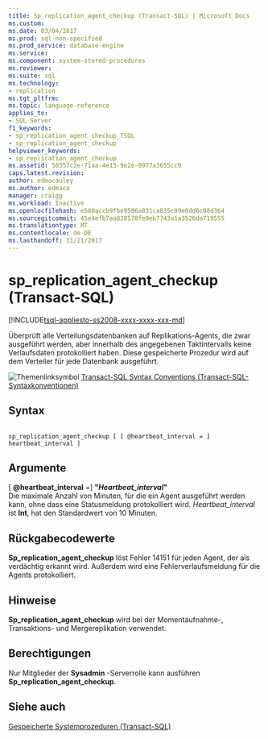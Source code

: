 ```yaml
---
title: Sp_replication_agent_checkup (Transact-SQL) | Microsoft Docs
ms.custom: 
ms.date: 03/04/2017
ms.prod: sql-non-specified
ms.prod_service: database-engine
ms.service: 
ms.component: system-stored-procedures
ms.reviewer: 
ms.suite: sql
ms.technology:
- replication
ms.tgt_pltfrm: 
ms.topic: language-reference
applies_to:
- SQL Server
f1_keywords:
- sp_replication_agent_checkup_TSQL
- sp_replication_agent_checkup
helpviewer_keywords:
- sp_replication_agent_checkup
ms.assetid: 50357c2e-71aa-4e13-9e2e-0977a3655cc9
caps.latest.revision: 
author: edmacauley
ms.author: edmaca
manager: craigg
ms.workload: Inactive
ms.openlocfilehash: e580accb9fbe9506a831ca835c09e0dd6c08d364
ms.sourcegitcommit: 45e4efb7aa828578fe9eb7743a1a3526da719555
ms.translationtype: MT
ms.contentlocale: de-DE
ms.lasthandoff: 11/21/2017
---
```

# <a name="spreplicationagentcheckup-transact-sql"></a>sp_replication_agent_checkup (Transact-SQL)
[!INCLUDE[tsql-appliesto-ss2008-xxxx-xxxx-xxx-md](../../includes/tsql-appliesto-ss2008-xxxx-xxxx-xxx-md.md)]

  Überprüft alle Verteilungsdatenbanken auf Replikations-Agents, die zwar ausgeführt werden, aber innerhalb des angegebenen Taktintervalls keine Verlaufsdaten protokolliert haben. Diese gespeicherte Prozedur wird auf dem Verteiler für jede Datenbank ausgeführt.  
  
 ![Themenlinksymbol](../../database-engine/configure-windows/media/topic-link.gif "Topic link icon") [Transact-SQL Syntax Conventions (Transact-SQL-Syntaxkonventionen)](../../t-sql/language-elements/transact-sql-syntax-conventions-transact-sql.md)  
  
## <a name="syntax"></a>Syntax  
  
```  
  
sp_replication_agent_checkup [ [ @heartbeat_interval = ] heartbeat_interval ]  
```  
  
## <a name="arguments"></a>Argumente  
 [  **@heartbeat_interval**  =] **"***Heartbeat_interval***"**  
 Die maximale Anzahl von Minuten, für die ein Agent ausgeführt werden kann, ohne dass eine Statusmeldung protokolliert wird. *Heartbeat_interval* ist **Int**, hat den Standardwert von 10 Minuten.  
  
## <a name="return-code-values"></a>Rückgabecodewerte  
 **Sp_replication_agent_checkup** löst Fehler 14151 für jeden Agent, der als verdächtig erkannt wird. Außerdem wird eine Fehlerverlaufsmeldung für die Agents protokolliert.  
  
## <a name="remarks"></a>Hinweise  
 **Sp_replication_agent_checkup** wird bei der Momentaufnahme-, Transaktions- und Mergereplikation verwendet.  
  
## <a name="permissions"></a>Berechtigungen  
 Nur Mitglieder der **Sysadmin** -Serverrolle kann ausführen **Sp_replication_agent_checkup**.  
  
## <a name="see-also"></a>Siehe auch  
 [Gespeicherte Systemprozeduren &#40;Transact-SQL&#41;](../../relational-databases/system-stored-procedures/system-stored-procedures-transact-sql.md)  
  
  
